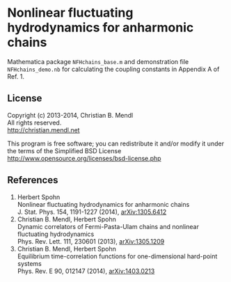 Nonlinear fluctuating hydrodynamics for anharmonic chains
=========================================================

Mathematica package `NFHchains_base.m` and demonstration file `NFHchains_demo.nb` for calculating the coupling constants in Appendix A of Ref. 1.

License
-------
Copyright (c) 2013-2014, Christian B. Mendl  
All rights reserved.  
http://christian.mendl.net

This program is free software; you can redistribute it and/or
modify it under the terms of the Simplified BSD License
http://www.opensource.org/licenses/bsd-license.php


References
----------
1. Herbert Spohn  
   Nonlinear fluctuating hydrodynamics for anharmonic chains  
   J. Stat. Phys. 154, 1191-1227 (2014), [arXiv:1305.6412](http://arxiv.org/abs/1305.6412)
2. Christian B. Mendl, Herbert Spohn  
   Dynamic correlators of Fermi-Pasta-Ulam chains and nonlinear fluctuating hydrodynamics  
   Phys. Rev. Lett. 111, 230601 (2013), [arXiv:1305.1209](http://arxiv.org/abs/1305.1209)
3. Christian B. Mendl, Herbert Spohn  
   Equilibrium time-correlation functions for one-dimensional hard-point systems  
   Phys. Rev. E 90, 012147 (2014), [arXiv:1403.0213](http://arxiv.org/abs/1403.0213)
